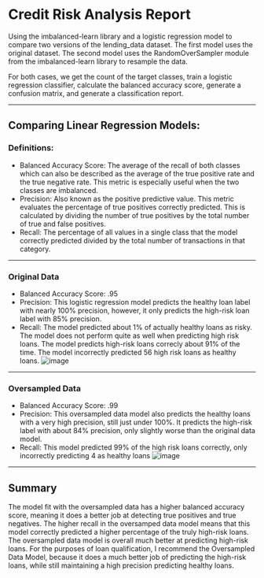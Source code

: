 # Credit Risk Analysis Report

Using the imbalanced-learn library and a logistic regression model to compare two versions of the lending_data dataset. The first model uses the original dataset. The second model uses the RandomOverSampler module from the imbalanced-learn library to resample the data.

For both cases, we get the count of the target classes, train a logistic regression classifier, calculate the balanced accuracy score, generate a confusion matrix, and generate a classification report.

---
## Comparing Linear Regression Models:

### Definitions:
* Balanced Accuracy Score: The average of the recall of both classes which can also be described as the average of the true positive rate and the true negative rate. This metric is especially useful when the two classes are imbalanced. 
* Precision: Also known as the positive predictive value. This metric evaluates the percentage of true positives correctly predicted. This is calculated by dividing the number of true positives by the total number of true and false positives.
* Recall: The percentage of all values in a single class that the model correctly predicted divided by the total number of transactions in that category.
---
### Original Data
* Balanced Accuracy Score: .95
* Precision: This logistic regression model predicts the healthy loan label with nearly 100% precision, however, it only predicts the high-risk loan label with 85% precision.
* Recall: The model predicted about 1% of actually healthy loans as risky. The model does not perform quite as well when predicting high risk loans. The model predicts high-risk loans correcly about 91% of the time. The model incorrectly predicted 56 high risk loans as healthy loans.
![image](https://user-images.githubusercontent.com/90667844/146705008-f657d543-d26f-4e87-adb4-c7d30f0e773d.png)
---
### Oversampled Data
* Balanced Accuracy Score: .99
* Precision: This oversampled data model also predicts the healthy loans with a very high precision, still just under 100%. It predicts the high-risk label with about 84% precision, only slightly worse than the original data model. 
* Recall: This model predicted 99% of the high risk loans correctly, only incorrectly predicting 4 as healthy loans
![image](https://user-images.githubusercontent.com/90667844/146704896-bcce6d16-869e-4da4-ae9a-b44f3284ff2a.png)

---
## Summary 
The model fit with the oversampled data has a higher balanced accuracy score, meaning it does a better job at detecting true positives and true negatives. The higher recall in the oversamped data model means that this model correctly predicted a higher percentage of the truly high-risk loans. The oversampled data model is overall much better at predicting high-risk loans. For the purposes of loan qualification, I recommend the Oversampled Data Model, because it does a much better job of predicting the high-risk loans, while still maintaining a high precision predicting healthy loans. 

